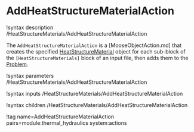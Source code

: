 # AddHeatStructureMaterialAction

!syntax description /HeatStructureMaterials/AddHeatStructureMaterialAction

The `AddHeatStructureMaterialAction` is a [MooseObjectAction.md] that creates the specified
[HeatStructureMaterial](syntax/HeatStructureMaterials/index.md) object for
each sub-block of the `[HeatStructureMaterials]` block of an input file, then adds them to the
[Problem](syntax/Problem/index.md).

!syntax parameters /HeatStructureMaterials/AddHeatStructureMaterialAction

!syntax inputs /HeatStructureMaterials/AddHeatStructureMaterialAction

!syntax children /HeatStructureMaterials/AddHeatStructureMaterialAction

!tag name=AddHeatStructureMaterialAction pairs=module:thermal_hydraulics system:actions
